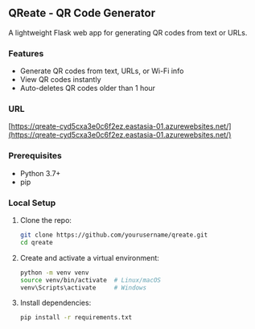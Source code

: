 ## QReate - QR Code Generator

A lightweight Flask web app for generating QR codes from text or URLs.

### Features
- Generate QR codes from text, URLs, or Wi-Fi info
- View QR codes instantly
- Auto-deletes QR codes older than 1 hour

### URL
[https://qreate-cyd5cxa3e0c6f2ez.eastasia-01.azurewebsites.net/](https://qreate-cyd5cxa3e0c6f2ez.eastasia-01.azurewebsites.net/)

### Prerequisites
- Python 3.7+
- pip

### Local Setup
1. Clone the repo:
   ```bash
   git clone https://github.com/yourusername/qreate.git
   cd qreate
   ```
2. Create and activate a virtual environment:
   ```bash
   python -m venv venv
   source venv/bin/activate  # Linux/macOS
   venv\Scripts\activate     # Windows
   ```
3. Install dependencies:
   ```bash
   pip install -r requirements.txt
   ```